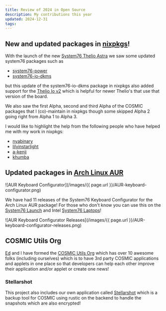```yaml
---
title: Review of 2024 in Open Source
description: My contributions this year
updated: 2024-12-31
tags:
---
```


## New and updated packages in [nixpkgs](https://github.com/NixOS/nixpkgs)!

With the launch of the new [System76 Thelio Astra](https://system76.com/desktops/thelio-astra) we saw some updated system76 packages such as 

- [system76-power](https://github.com/NixOS/nixpkgs/pull/350954) 
- [system76-io-dkms](https://github.com/NixOS/nixpkgs/pull/350933)

but this update of the system76-io-dkms package in nixpkgs also added support for the [Thelio Io v2](https://github.com/system76/thelio-io) which is helpful for newer Thelio's that use that version of the board.

We also saw the first Alpha, second and third  Alpha of the COSMIC packages that I (co)-maintain in nixpkgs though some skipped Alpha 2 going right from Alpha 1 to Alpha 3.

I would like to highlight the help from the following people who have helped me with my work in nixpkgs:

- [nyabinary](https://github.com/nyabinary)
- [lilyinstarlight](https://github.com/lilyinstarlight)
- [a-kenji](https://github.com/a-kenji)
- [khumba](https://github.com/khumba)

## Updated packages in [Arch Linux AUR](https://aur.archlinux.org/cgit/aur.git/log/?h=system76-keyboard-configurator)

![AUR Keyboard Configurator](/images/{{ page.url }}/AUR-keyboard-configurator.png)

We have had 11 releases of the System76 Keyboard Configurator for the Arch Linux AUR package! For those who don't know you can use this on the [System76 Launch](https://system76.com/keyboards/) and Intel [System76 Laptops](https://system76.com/laptops)!

![AUR Keyboard Configurator Releases](/images/{{ page.url }}/AUR-keyboard-configurator-releases.png)

## COSMIC Utils Org

[Ed](https://github.com/edfloreshz) and I have formed the [COSMIC Utils Org](https://github.com/cosmic-utils) which has over 10 awesome folks (including ourselves) which is to have 3rd party COSMIC applications and applets in one place so that developers can help each other improve their application and/or applet or create one news!

### Stellarshot

This project also includes our own application called [Stellarshot](https://github.com/cosmic-utils/stellarshot) which is a backup tool for COSMIC using rustic on the backend to handle the snapshots which are also encrypted!

